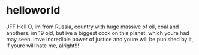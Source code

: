 # helloworld
JFF
Hell O, im from Russia, country with huge massive of oil, coal and anothers.
im 19 old, but ive a biggest cock on this planet, which youre had may seen.
imve incredible power of justice and youre will be punished by it, if youre will hate me, alright!!!
